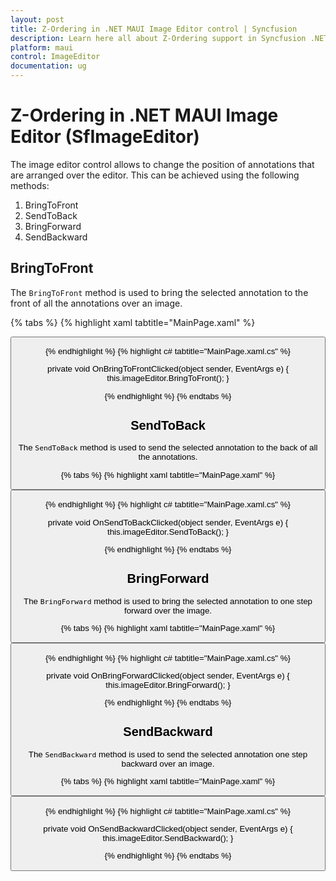 ```yaml
---
layout: post
title: Z-Ordering in .NET MAUI Image Editor control | Syncfusion
description: Learn here all about Z-Ordering support in Syncfusion .NET MAUI Image Editor(SfImageEditor) control.
platform: maui
control: ImageEditor
documentation: ug
---
```


# Z-Ordering in .NET MAUI Image Editor (SfImageEditor)

The image editor control allows to change the position of annotations that are arranged over the editor. This can be achieved using the following methods:

1. BringToFront
2. SendToBack
3. BringForward
4. SendBackward

## BringToFront

The `BringToFront` method is used to bring the selected annotation to the front of all the annotations over an image.

{% tabs %}
{% highlight xaml tabtitle="MainPage.xaml" %}

   <Grid RowDefinitions="0.9*, 0.1*">
        <imageEditor:SfImageEditor x:Name="imageEditor"
                                   Source="image.jpeg" />
        <Button Grid.Row="1"
                Text = "BringToFront"  
                Clicked="OnBringToFrontClicked" />
    </Grid>  

{% endhighlight %}
{% highlight c# tabtitle="MainPage.xaml.cs" %}

   private void OnBringToFrontClicked(object sender, EventArgs e)
   {
      this.imageEditor.BringToFront();
   }

{% endhighlight %}
{% endtabs %}

## SendToBack

The `SendToBack` method is used to send the selected annotation to the back of all the annotations.

{% tabs %}
{% highlight xaml tabtitle="MainPage.xaml" %}

   <Grid RowDefinitions="0.9*, 0.1*">
        <imageEditor:SfImageEditor x:Name="imageEditor"
                                   Source="image.jpeg" />
        <Button Grid.Row="1"
                Text = "SendToBack"  
                Clicked="OnSendToBackClicked" />
    </Grid>  

{% endhighlight %}
{% highlight c# tabtitle="MainPage.xaml.cs" %}

   private void OnSendToBackClicked(object sender, EventArgs e)
   {
      this.imageEditor.SendToBack();
   }

{% endhighlight %}
{% endtabs %}

## BringForward

The `BringForward` method is used to bring the selected annotation to one step forward over the image.

{% tabs %}
{% highlight xaml tabtitle="MainPage.xaml" %}

   <Grid RowDefinitions="0.9*, 0.1*">
        <imageEditor:SfImageEditor x:Name="imageEditor"
                                   Source="image.jpeg" />
        <Button Grid.Row="1"
                Text = "BringForward"  
                Clicked="OnBringForwardClicked" />
    </Grid>  

{% endhighlight %}
{% highlight c# tabtitle="MainPage.xaml.cs" %}

   private void OnBringForwardClicked(object sender, EventArgs e)
   {
      this.imageEditor.BringForward();
   }

{% endhighlight %}
{% endtabs %}

## SendBackward

The `SendBackward` method is used to send the selected annotation one step backward over an image.

{% tabs %}
{% highlight xaml tabtitle="MainPage.xaml" %}

   <Grid RowDefinitions="0.9*, 0.1*">
        <imageEditor:SfImageEditor x:Name="imageEditor"
                                   Source="image.jpeg" />
        <Button Grid.Row="1"
                Text = "SendBackward"  
                Clicked="OnSendBackwardClicked" />
    </Grid>  

{% endhighlight %}
{% highlight c# tabtitle="MainPage.xaml.cs" %}

   private void OnSendBackwardClicked(object sender, EventArgs e)
   {
      this.imageEditor.SendBackward();
   }

{% endhighlight %}
{% endtabs %}

